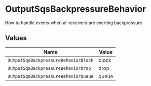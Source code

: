 # OutputSqsBackpressureBehavior

How to handle events when all receivers are exerting backpressure


## Values

| Name                                 | Value                                |
| ------------------------------------ | ------------------------------------ |
| `OutputSqsBackpressureBehaviorBlock` | block                                |
| `OutputSqsBackpressureBehaviorDrop`  | drop                                 |
| `OutputSqsBackpressureBehaviorQueue` | queue                                |